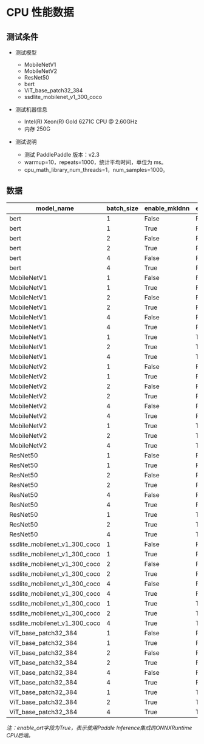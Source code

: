 # CPU 性能数据

## 测试条件

- 测试模型
	- MobileNetV1
	- MobileNetV2
	- ResNet50
	- bert
	- ViT_base_patch32_384
  	- ssdlite_mobilenet_v1_300_coco

- 测试机器信息
	- Intel(R) Xeon(R) Gold 6271C CPU @ 2.60GHz
	- 内存 250G
- 测试说明
	- 测试 PaddlePaddle 版本：v2.3
	- warmup=10，repeats=1000，统计平均时间，单位为 ms。
	- cpu_math_library_num_threads=1，num_samples=1000。

## 数据

|	model_name	|	batch_size	|	enable_mkldnn	|	enable_ort	|	precision	|	avg_latency	|
|-|-|-|-|-|-|
|	bert	|	1	|	False	|	False	|	fp32	|	106.6469	|
|	bert	|	1	|	True	|	False	|	fp32	|	106.6411	|
|	bert	|	2	|	False	|	False	|	fp32	|	149.6218	|
|	bert	|	2	|	True	|	False	|	fp32	|	136.8391	|
|	bert	|	4	|	False	|	False	|	fp32	|	276.0263	|
|	bert	|	4	|	True	|	False	|	fp32	|	243.8251	|
|	MobileNetV1	|	1	|	False	|	False	|	fp32	|	37.7486	|
|	MobileNetV1	|	1	|	True	|	False	|	fp32	|	15.4455	|
|	MobileNetV1	|	2	|	False	|	False	|	fp32	|	78.1411	|
|	MobileNetV1	|	2	|	True	|	False	|	fp32	|	31.802	|
|	MobileNetV1	|	4	|	False	|	False	|	fp32	|	150.2198	|
|	MobileNetV1	|	4	|	True	|	False	|	fp32	|	57.1735	|
|	MobileNetV1	|	1	|	True	|	True	|	fp32	|	10.3915	|
|	MobileNetV1	|	2	|	True	|	True	|	fp32	|	22.8195	|
|	MobileNetV1	|	4	|	True	|	True	|	fp32	|	42.5765	|
|	MobileNetV2	|	1	|	False	|	False	|	fp32	|	43.6175	|
|	MobileNetV2	|	1	|	True	|	False	|	fp32	|	14.8715	|
|	MobileNetV2	|	2	|	False	|	False	|	fp32	|	85.8639	|
|	MobileNetV2	|	2	|	True	|	False	|	fp32	|	25.7693	|
|	MobileNetV2	|	4	|	False	|	False	|	fp32	|	175.4801	|
|	MobileNetV2	|	4	|	True	|	False	|	fp32	|	49.5933	|
|	MobileNetV2	|	1	|	True	|	True	|	fp32	|	9.2888	|
|	MobileNetV2	|	2	|	True	|	True	|	fp32	|	19.4435	|
|	MobileNetV2	|	4	|	True	|	True	|	fp32	|	41.0745	|
|	ResNet50	|	1	|	False	|	False	|	fp32	|	123.8814	|
|	ResNet50	|	1	|	True	|	False	|	fp32	|	73.7028	|
|	ResNet50	|	2	|	False	|	False	|	fp32	|	232.9871	|
|	ResNet50	|	2	|	True	|	False	|	fp32	|	159.2116	|
|	ResNet50	|	4	|	False	|	False	|	fp32	|	494.5854	|
|	ResNet50	|	4	|	True	|	False	|	fp32	|	289.705	|
|	ResNet50	|	1	|	True	|	True	|	fp32	|	75.0158	|
|	ResNet50	|	2	|	True	|	True	|	fp32	|	150.8254	|
|	ResNet50	|	4	|	True	|	True	|	fp32	|	292.688	|
|	ssdlite_mobilenet_v1_300_coco	|	1	|	False	|	False	|	fp32	|	88.7488	|
|	ssdlite_mobilenet_v1_300_coco	|	1	|	True	|	False	|	fp32	|	36.2734	|
|	ssdlite_mobilenet_v1_300_coco	|	2	|	False	|	False	|	fp32	|	164.834	|
|	ssdlite_mobilenet_v1_300_coco	|	2	|	True	|	False	|	fp32	|	66.3129	|
|	ssdlite_mobilenet_v1_300_coco	|	4	|	False	|	False	|	fp32	|	343.1162	|
|	ssdlite_mobilenet_v1_300_coco	|	4	|	True	|	False	|	fp32	|	132.0374	|
|	ssdlite_mobilenet_v1_300_coco	|	1	|	True	|	True	|	fp32	|	35.4703	|
|	ssdlite_mobilenet_v1_300_coco	|	2	|	True	|	True	|	fp32	|	70.9778	|
|	ssdlite_mobilenet_v1_300_coco	|	4	|	True	|	True	|	fp32	|	129.5277	|
|	ViT_base_patch32_384	|	1	|	False	|	False	|	fp32	|	365.7941	|
|	ViT_base_patch32_384	|	1	|	True	|	False	|	fp32	|	326.9727	|
|	ViT_base_patch32_384	|	2	|	False	|	False	|	fp32	|	646.3851	|
|	ViT_base_patch32_384	|	2	|	True	|	False	|	fp32	|	1126.7091	|
|	ViT_base_patch32_384	|	4	|	False	|	False	|	fp32	|	1218.0988	|
|	ViT_base_patch32_384	|	4	|	True	|	False	|	fp32	|	2187.3777	|
|	ViT_base_patch32_384	|	1	|	True	|	True	|	fp32	|	274.8126	|
|	ViT_base_patch32_384	|	2	|	True	|	True	|	fp32	|	536.2707	|
|	ViT_base_patch32_384	|	4	|	True	|	True	|	fp32	|	1071.5036	|

*注：enable_ort字段为True，表示使用Paddle Inference集成的ONNXRuntime CPU后端。*